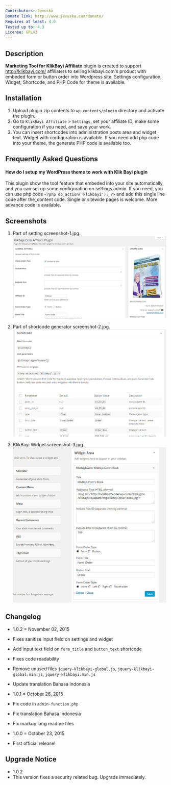 ```yaml
---
Contributors: Jevuska
Donate link: http://www.jevuska.com/donate/
Requires at least: 4.0
Tested up to: 4.3
License: GPLv3
---
```


## Description
**Marketing Tool for KlikBayi Affiliate** plugin is created to support http://klikbayi.com/ affiliaters to selling klikbayi.com's product with embeded form or button order into Wordpress site. Settings configuration, Widget, Shortcode, and PHP Code for theme is available.

## Installation
1. Upload plugin zip contents to `wp-contents/plugin` directory and activate the plugin.
2. Go to `KlikBayi Affiliate` > `Settings`, set your affiliate ID, make some configuration if you need, and save your work.
3. You can insert shortcodes into administration posts area and widget text. Widget with configuration is available. If you need add php code into your theme, the generate PHP code is available too.

## Frequently Asked Questions
#### How do I setup my WordPress theme to work with Klik Bayi plugin

This plugin show the tool feature that embeded into your site automatically, and you can set up some configuration on settings admin. If you need, you can use php code `<?php do_action('klikbayi'); ?>` and add this single line code after the_content code. Single or sitewide pages is welcome. More advance code is available.

## Screenshots
1. Part of setting screenshot-1.jpg.
![screenshot 1](lib/assets/img/screenshot-1.jpg)

2. Part of shortcode generator screenshot-2.jpg.
![screenshot 2](lib/assets/img/screenshot-2.jpg)

3. KlikBayi Widget screenshot-3.jpg.
![screenshot 3](lib/assets/img/screenshot-3.jpg)

## Changelog
* 1.0.2 = November 02, 2015
 * Fixes sanitize input field on settings and widget
 * Add input text field on `form_title` and `button_text` shortcode
 * Fixes code readability
 * Remove unused files `jquery-klikbayi-global.js`, `jquery-klikbayi-global.min.js`, `jquery-klikbayi.min.js`
 * Update translation Bahasa Indonesia
 
* 1.0.1 = October 26, 2015
 * Fix code in `admin-function.php`
 * Fix translation Bahasa Indonesia
 * Fix markup lang readme files
 
* 1.0.0 = October 23, 2015
 * First official release!

## Upgrade Notice
* 1.0.2
 * This version fixes a security related bug. Upgrade immediately.